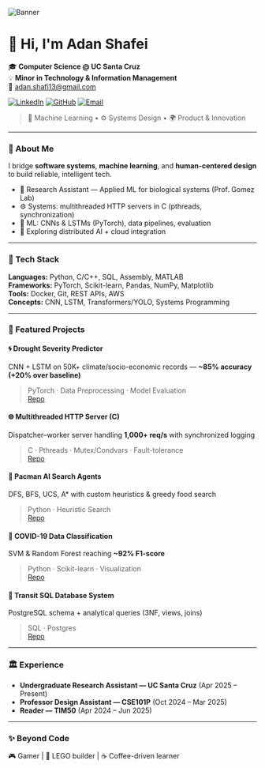 ![Banner](https://capsule-render.vercel.app/api?type=rect&color=0:0f2027,100:203a43&height=100&section=header&text=Adan%20Shafei%20|%20Software%20%26%20ML%20Engineer&fontColor=ffffff&fontSize=30&fontAlignY=40)

# 👋 Hi, I'm Adan Shafei

🎓 **Computer Science @ UC Santa Cruz**  
💡 **Minor in Technology & Information Management**  
📧 [adan.shafi13@gmail.com](mailto:adan.shafi13@gmail.com)

[![LinkedIn](https://img.shields.io/badge/LinkedIn-AdanShafei-blue?style=flat&logo=linkedin)](https://linkedin.com/in/adan-shafei)
[![GitHub](https://img.shields.io/badge/GitHub-AdanShafei-black?style=flat&logo=github)](https://github.com/AdanShafei)
[![Email](https://img.shields.io/badge/Email-adan.shafi13@gmail.com-red?style=flat&logo=gmail)](mailto:adan.shafi13@gmail.com)

> 🧠 Machine Learning • ⚙️ Systems Design • 🌍 Product & Innovation

---

### 🧠 About Me
I bridge **software systems**, **machine learning**, and **human-centered design** to build reliable, intelligent tech.

- 🔬 Research Assistant — Applied ML for biological systems (Prof. Gomez Lab)  
- ⚙️ Systems: multithreaded HTTP servers in C (pthreads, synchronization)  
- 🤖 ML: CNNs & LSTMs (PyTorch), data pipelines, evaluation  
- 🌱 Exploring distributed AI + cloud integration

---

### 🧰 Tech Stack
**Languages:** Python, C/C++, SQL, Assembly, MATLAB  
**Frameworks:** PyTorch, Scikit-learn, Pandas, NumPy, Matplotlib  
**Tools:** Docker, Git, REST APIs, AWS  
**Concepts:** CNN, LSTM, Transformers/YOLO, Systems Programming

---

### 🚀 Featured Projects
#### 🌀 Drought Severity Predictor
CNN + LSTM on 50K+ climate/socio-economic records — **~85% accuracy (+20% over baseline)**  
> PyTorch · Data Preprocessing · Model Evaluation  
[Repo](#)

#### 🌐 Multithreaded HTTP Server (C)
Dispatcher–worker server handling **1,000+ req/s** with synchronized logging  
> C · Pthreads · Mutex/Condvars · Fault-tolerance  
[Repo](#)

#### 🧭 Pacman AI Search Agents
DFS, BFS, UCS, A* with custom heuristics & greedy food search  
> Python · Heuristic Search  
[Repo](#)

#### 🧬 COVID-19 Data Classification
SVM & Random Forest reaching **~92% F1-score**  
> Python · Scikit-learn · Visualization  
[Repo](#)

#### 🧩 Transit SQL Database System
PostgreSQL schema + analytical queries (3NF, views, joins)  
> SQL · Postgres  
[Repo](#)

---

### 🏛 Experience
- **Undergraduate Research Assistant — UC Santa Cruz** (Apr 2025 – Present)  
- **Professor Design Assistant — CSE101P** (Oct 2024 – Mar 2025)  
- **Reader — TIM50** (Apr 2024 – Jun 2025)

---

### ✨ Beyond Code
🎮 Gamer | 🧱 LEGO builder | ☕ Coffee-driven learner
